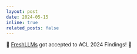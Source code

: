 ```yaml
---
layout: post
date: 2024-05-15
inline: true
related_posts: false
---
```


:page_facing_up: <a href='https://arxiv.org/abs/2310.03214'>FreshLLMs</a> got accepted to ACL 2024 Findings! :tada:
